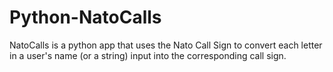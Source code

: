 # Python-NatoCalls
NatoCalls is a python app that uses the Nato Call Sign to convert each letter in a user's name (or a string) input into the corresponding call sign.
